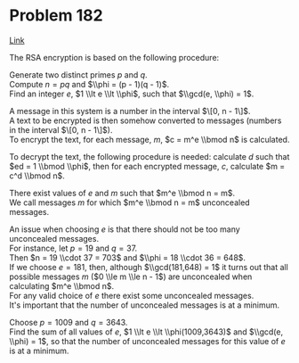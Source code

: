 # Problem 182

[Link](https://projecteuler.net/problem=182)

The RSA encryption is based on the following procedure:

Generate two distinct primes $p$ and $q$.  
Compute $n = pq$ and $\\phi = (p - 1)(q - 1)$.  
Find an integer $e$, $1 \\lt e \\lt \\phi$, such that $\\gcd(e, \\phi) = 1$.

A message in this system is a number in the interval $\[0, n - 1\]$.  
A text to be encrypted is then somehow converted to messages (numbers in the interval $\[0, n - 1\]$).  
To encrypt the text, for each message, $m$, $c = m^e \\bmod n$ is calculated.

To decrypt the text, the following procedure is needed: calculate $d$ such that $ed = 1 \\bmod \\phi$, then for each encrypted message, $c$, calculate $m = c^d \\bmod n$.

There exist values of $e$ and $m$ such that $m^e \\bmod n = m$.  
We call messages $m$ for which $m^e \\bmod n = m$ unconcealed messages.

An issue when choosing $e$ is that there should not be too many unconcealed messages.  
For instance, let $p = 19$ and $q = 37$.  
Then $n = 19 \\cdot 37 = 703$ and $\\phi = 18 \\cdot 36 = 648$.  
If we choose $e = 181$, then, although $\\gcd(181,648) = 1$ it turns out that all possible messages $m$ ($0 \\le m \\le n - 1$) are unconcealed when calculating $m^e \\bmod n$.  
For any valid choice of $e$ there exist some unconcealed messages.  
It's important that the number of unconcealed messages is at a minimum.

Choose $p = 1009$ and $q = 3643$.  
Find the sum of all values of $e$, $1 \\lt e \\lt \\phi(1009,3643)$ and $\\gcd(e, \\phi) = 1$, so that the number of unconcealed messages for this value of $e$ is at a minimum.
